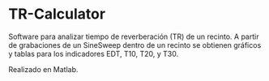 # TR-Calculator
Software para analizar tiempo de reverberación (TR) de un recinto.
A partir de grabaciones de un SineSweep dentro de un recinto se obtienen gráficos y tablas para los indicadores EDT, T10, T20, y T30.

Realizado en Matlab.
